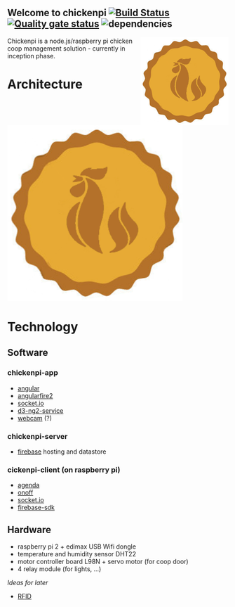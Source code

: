 
## Welcome to chickenpi [![Build Status](https://travis-ci.org/joergsesterhenn/chickenpi.svg?branch=docs)](https://travis-ci.org/joergsesterhenn/chickenpi) <a href="https://sonarcloud.io/dashboard?id=de.chickenpi:chickenpi"><img alt="Quality gate status" src="https://sonarcloud.io/api/badges/gate?key=de.chickenpi:chickenpi"/></a> ![dependencies](https://david-dm.org/joergsesterhenn/chickenpi.svg)
<img style="float: right;" alt="chickenpi logo" src="https://github.com/joergsesterhenn/chickenpi/raw/master/chickenpi.png" height="200">
Chickenpi is a node.js/raspberry pi chicken coop management solution - currently in inception phase.

# Architecture
<img alt="architecture" src="https://github.com/joergsesterhenn/chickenpi/blob/docs/chickenpi.png" height="400">

# Technology
## Software
### chickenpi-app
* [angular](https://angular.io)
* [angularfire2](https://github.com/angular/angularfire2)
* [socket.io](https://github.com/socketio/socket.io)
* [d3-ng2-service](https://github.com/tomwanzek/d3-ng2-service) 
* [webcam](http://thejackalofjavascript.com/rpi-live-streaming/) (?) 

### chickenpi-server
* [firebase](https://console.firebase.google.com/project/chickenpi-server/overview) hosting and datastore

### cickenpi-client (on raspberry pi)
* [agenda](https://github.com/agenda/agenda) 
* [onoff](https://github.com/fivdi/onoff) 
* [socket.io](https://github.com/socketio/socket.io)
* [firebase-sdk](https://firebase.google.com/support/release-notes/js)

## Hardware
* raspberry pi 2 + edimax USB Wifi dongle
* temperature and humidity sensor DHT22
* motor controller board L98N + servo motor (for coop door)
* 4 relay module (for lights, ...)

_Ideas for later_
* [RFID](http://www.sunspot.co.uk/Projects/RFID/Chickens_RFID.html)
